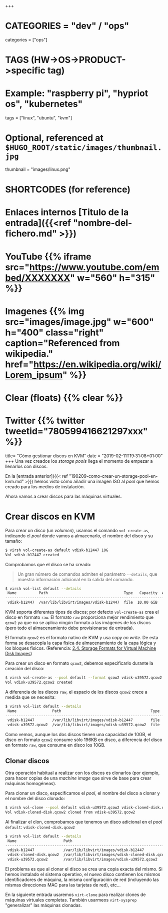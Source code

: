 +++

# CATEGORIES = "dev" / "ops"
categories = ["ops"]
# TAGS (HW->OS->PRODUCT->specific tag)
# Example: "raspberry pi", "hypriot os", "kubernetes"

tags = ["linux", "ubuntu", "kvm"]

# Optional, referenced at `$HUGO_ROOT/static/images/thumbnail.jpg`
thumbnail = "images/linux.png"

# SHORTCODES (for reference)

# Enlaces internos [Titulo de la entrada]({{<ref "nombre-del-fichero.md" >}})

# YouTube {{% iframe src="https://www.youtube.com/embed/XXXXXXX" w="560" h="315" %}}
# Imagenes {{% img src="images/image.jpg" w="600" h="400" class="right" caption="Referenced from wikipedia." href="https://en.wikipedia.org/wiki/Lorem_ipsum" %}}
# Clear (floats) {{% clear %}}
# Twitter {{% twitter tweetid="780599416621297xxx" %}}

title=  "Cómo gestionar discos en KVM"
date = "2019-02-11T19:31:08+01:00"
+++
Una vez creados los _storage pools_ llega el momento de empezar a llenarlos con discos.

En la [entrada anterior]({{< ref "190209-como-crear-un-storage-pool-en-kvm.md" >}}) hemos visto cómo añadir una imagen ISO al _pool_ que hemos creado para los medios de instalación.

Ahora vamos a crear discos para las máquinas virtuales.

<!--more-->

# Crear discos en KVM

Para crear un disco (un _volumen_), usamos el comando `vol-create-as`, indicando el _pool_ donde vamos a almacenarlo, el nombre del disco y su tamaño:

```bash
$ virsh vol-create-as default vdisk-b12447 10G
Vol vdisk-b12447 created
```

Comprobamos que el disco se ha creado:

> Un gran número de comandos admiten el parámetro `--details`, que muestra información adicional en la salida del comando.

```bash
$ virsh vol-list default --details
 Name          Path                                  Type   Capacity  Allocation
---------------------------------------------------------------------------------
 vdisk-b12447  /var/lib/libvirt/images/vdisk-b12447  file  10.00 GiB   10.00 GiB
```

KVM soporta diferentes tipos de discos; por defecto `vol-create-as` crea el disco en formato `raw`. El formato `raw` proporciona mejor rendimiento que `qcow2` ya que no se aplica ningún formato a las imágenes de los discos (pero todo el almacenamiento debe provisionarse de entrada).

El formato `qcow2` es el formato nativo de KVM y usa _copy on write_. De esta forma se desacopla la capa física de almacenamiento de la capa lógica y los bloques físicos. (Referencia: [2.4. Storage Formats for Virtual Machine Disk Images](https://access.redhat.com/documentation/en-US/Red_Hat_Enterprise_Virtualization/3.5/html/Technical_Guide/QCOW2.html))

Para crear un disco en formato `qcow2`, debemos especificarlo durante la creación del disco:

```bash
$ virsh vol-create-as --pool default --format qcow2 vdisk-u39572.qcow2 10G
Vol vdisk-u39572.qcow2 created
```

A diferencia de los discos `raw`, el espacio de los discos `qcow2` crece a medida que se necesita:

```bash
$ virsh vol-list default --details
 Name                Path                                        Type   Capacity  Allocation
---------------------------------------------------------------------------------------------
 vdisk-b12447        /var/lib/libvirt/images/vdisk-b12447        file  10.00 GiB   10.00 GiB
 vdisk-u39572.qcow2  /var/lib/libvirt/images/vdisk-u39572.qcow2  file  10.00 GiB  196.00 KiB
```

Como vemos, aunque los dos discos tienen una capacidad de 10GB, el disco en formato `qcow2` consume sólo 196KB en disco, a diferencia del disco en formato `raw`, que consume en disco los 10GB.

## Clonar discos

Otra operación habitual a realizar con los discos es clonarlos (por ejemplo, para hacer copias de una _machine image_ que sirve de base para crear máquinas homogéneas).

Para clonar un disco, especificamos el _pool_, el nombre del disco a clonar y el nombre del disco clonado:

```bash
$ virsh vol-clone --pool default vdisk-u39572.qcow2 vdisk-cloned-disk.qcow2
Vol vdisk-cloned-disk.qcow2 cloned from vdisk-u39572.qcow2
```

Al finalizar el clon, comprobamos que tenemos un disco adicional en el _pool_ `default`: `vdisk-cloned-disk.qcow2`

```bash
$ virsh vol-list default --details
 Name                     Path                                             Type   Capacity  Allocation
------------------------------------------------------------------------------------------------------
 vdisk-b12447             /var/lib/libvirt/images/vdisk-b12447             file  10.00 GiB   10.00 GiB
 vdisk-cloned-disk.qcow2  /var/lib/libvirt/images/vdisk-cloned-disk.qcow2  file  10.00 GiB  196.00 KiB
 vdisk-u39572.qcow2       /var/lib/libvirt/images/vdisk-u39572.qcow2       file  10.00 GiB  196.00 KiB
```

El problema es que al clonar el disco se crea una copia exacta del mismo. Si hemos instalado el sistema operativo, el nuevo disco contienen los mismos identificadores de máquina, la misma configuración de red (incluyendo las mismas direcciones MAC para las tarjetas de red), etc...

En la siguiente entrada usaremos `virt-clone` para realizar clones de máquinas virtuales completas. También usarmeos `virt-sysprep` "generalizar" las máquinas clonadas.